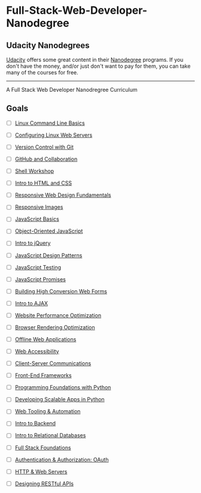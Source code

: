 # Full-Stack-Web-Developer-Nanodegree


## Udacity Nanodegrees
[Udacity](https://www.udacity.com/) offers some great content in their
[Nanodegree](https://www.udacity.com/nanodegree) programs. If you don't have
the money, and/or just don't want to pay for them, you can take many of the
courses for free.



---


A Full Stack Web Developer Nanodregree Curriculum 





## Goals

 - [ ]  [Linux Command Line Basics](https://www.udacity.com/course/linux-command-line-basics--ud595 ) 
  - [ ]  [Configuring Linux Web Servers](https://www.udacity.com/course/linux-command-line-basics--ud595 ) 
  - [ ]  [Version Control with Git](https://www.udacity.com/course/linux-command-line-basics--ud595 ) 

  - [ ]  [GitHub and Collaboration](https://www.udacity.com/course/github-collaboration--ud456 ) 

  - [ ]  [Shell Workshop](https://www.udacity.com/course/shell-workshop--ud206 )


  - [ ]  [Intro to HTML and CSS](https://www.udacity.com/course/intro-to-html-and-css--ud304 )


   - [ ]  [Responsive Web Design Fundamentals](https://www.udacity.com/course/responsive-web-design-fundamentals--ud893 )


   - [ ] [Responsive Images](https://www.udacity.com/course/responsive-images--ud882)

   - [ ]  [JavaScript Basics](https://www.udacity.com/course/javascript-basics--ud804)


 - [ ] [Object-Oriented JavaScript](https://www.udacity.com/course/object-oriented-javascript--ud015)




 - [ ] [Intro to jQuery](https://www.udacity.com/course/intro-to-jquery--ud245)


 - [ ]  [JavaScript Design Patterns](https://www.udacity.com/course/javascript-design-patterns--ud989)
 - [ ]  [JavaScript Testing](https://www.udacity.com/course/javascript-testing--ud549)


- [ ]  [JavaScript Promises](https://www.udacity.com/course/javascript-promises--ud898)

- [ ]  [Building High Conversion Web Forms](https://www.udacity.com/course/building-high-conversion-web-forms--ud890)


- [ ]  [Intro to AJAX](https://www.udacity.com/course/intro-to-ajax--ud110)


- [ ]  [Website Performance Optimization](https://www.udacity.com/course/website-performance-optimization--ud884)
- [ ]  [Browser Rendering Optimization](https://www.udacity.com/course/browser-rendering-optimization--ud860)


- [ ] [Offline Web Applications](https://www.udacity.com/course/offline-web-applications--ud899)


- [ ] [Web Accessibility](https://www.udacity.com/course/web-accessibility--ud891)


- [ ] [Client-Server Communications](https://www.udacity.com/course/client-server-communication--ud897)


- [ ] [Front-End Frameworks](https://www.udacity.com/course/front-end-frameworks--ud894)

 - [ ] [Programming Foundations with Python](https://www.udacity.com/course/programming-foundations-with-python--ud036)

- [ ]    [Developing Scalable Apps in Python](https://www.udacity.com/course/developing-scalable-apps-in-python--ud858)



- [ ] [Web Tooling & Automation](https://www.udacity.com/course/web-tooling-automation--ud892)



- [ ] [Intro to Backend](https://www.udacity.com/course/intro-to-backend--ud171)

- [ ] [Intro to Relational Databases](https://www.udacity.com/course/intro-to-relational-databases--ud197)
- [ ] [Full Stack Foundations](https://www.udacity.com/course/full-stack-foundations--ud088)

- [ ] [Authentication & Authorization: OAuth](https://www.udacity.com/course/authentication-authorization-oauth--ud330)


- [ ] [HTTP & Web Servers](https://www.udacity.com/course/http-web-servers--ud303)
- [ ] [Designing RESTful APIs](https://www.udacity.com/course/designing-restful-apis--ud388)





















